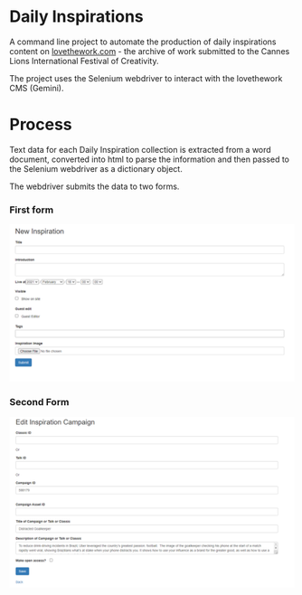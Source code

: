 # Daily Inspirations

A command line project to automate the production of daily inspirations content on [lovethework.com](https://www.lovethework.com/) - the archive of work submitted to the Cannes Lions International Festival of Creativity.

The project uses the Selenium webdriver to interact with the lovethework CMS (Gemini).

# Process

Text data for each Daily Inspiration collection is extracted from a word document, converted into html to parse the information and then passed to the Selenium webdriver as a dictionary object.

The webdriver submits the data to two forms.

### First form

<kbd>![New Inspiration Form](./static/images/new-inspiration.png)</kbd>

### Second Form

<kbd>![New Inspiration Campaign](./static/images/new-inspiration-campaign.png)</kbd>